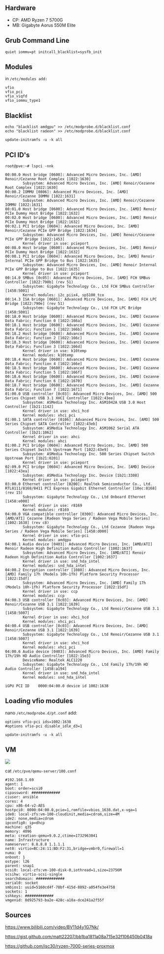 ## Hardware

- CP: AMD Ryzen 7 5700G
- MB: Gigabyte Aorus 550M Elite

## Grub Command Line
 
```quiet iommu=pt initcall_blacklist=sysfb_init```

## Modules

in `/etc/modules add:`

```
vfio
vfio_pci
vfio_viqfd
vfio_iommu_type1
```

## Blacklist

```
echo "blacklist amdgpu" >> /etc/modprobe.d/blacklist.conf
echo "blacklist radeon" >> /etc/modprobe.d/blacklist.conf
```
```
update-initramfs -u -k all
```

## PCI ID's

```
root@pve:~# lspci -nnk

00:00.0 Host bridge [0600]: Advanced Micro Devices, Inc. [AMD] Renoir/Cezanne Root Complex [1022:1630]
        Subsystem: Advanced Micro Devices, Inc. [AMD] Renoir/Cezanne Root Complex [1022:1630]
00:00.2 IOMMU [0806]: Advanced Micro Devices, Inc. [AMD] Renoir/Cezanne IOMMU [1022:1631]
        Subsystem: Advanced Micro Devices, Inc. [AMD] Renoir/Cezanne IOMMU [1022:1631]
00:01.0 Host bridge [0600]: Advanced Micro Devices, Inc. [AMD] Renoir PCIe Dummy Host Bridge [1022:1632]
00:02.0 Host bridge [0600]: Advanced Micro Devices, Inc. [AMD] Renoir PCIe Dummy Host Bridge [1022:1632]
00:02.1 PCI bridge [0604]: Advanced Micro Devices, Inc. [AMD] Renoir/Cezanne PCIe GPP Bridge [1022:1634]
        Subsystem: Advanced Micro Devices, Inc. [AMD] Renoir/Cezanne PCIe GPP Bridge [1022:1453]
        Kernel driver in use: pcieport
00:08.0 Host bridge [0600]: Advanced Micro Devices, Inc. [AMD] Renoir PCIe Dummy Host Bridge [1022:1632]
00:08.1 PCI bridge [0604]: Advanced Micro Devices, Inc. [AMD] Renoir Internal PCIe GPP Bridge to Bus [1022:1635]
        Subsystem: Advanced Micro Devices, Inc. [AMD] Renoir Internal PCIe GPP Bridge to Bus [1022:1635]
        Kernel driver in use: pcieport
00:14.0 SMBus [0c05]: Advanced Micro Devices, Inc. [AMD] FCH SMBus Controller [1022:790b] (rev 51)
        Subsystem: Gigabyte Technology Co., Ltd FCH SMBus Controller [1458:5001]
        Kernel modules: i2c_piix4, sp5100_tco
00:14.3 ISA bridge [0601]: Advanced Micro Devices, Inc. [AMD] FCH LPC Bridge [1022:790e] (rev 51)
        Subsystem: Gigabyte Technology Co., Ltd FCH LPC Bridge [1458:5001]
00:18.0 Host bridge [0600]: Advanced Micro Devices, Inc. [AMD] Cezanne Data Fabric; Function 0 [1022:166a]
00:18.1 Host bridge [0600]: Advanced Micro Devices, Inc. [AMD] Cezanne Data Fabric; Function 1 [1022:166b]
00:18.2 Host bridge [0600]: Advanced Micro Devices, Inc. [AMD] Cezanne Data Fabric; Function 2 [1022:166c]
00:18.3 Host bridge [0600]: Advanced Micro Devices, Inc. [AMD] Cezanne Data Fabric; Function 3 [1022:166d]
        Kernel driver in use: k10temp
        Kernel modules: k10temp
00:18.4 Host bridge [0600]: Advanced Micro Devices, Inc. [AMD] Cezanne Data Fabric; Function 4 [1022:166e]
00:18.5 Host bridge [0600]: Advanced Micro Devices, Inc. [AMD] Cezanne Data Fabric; Function 5 [1022:166f]
00:18.6 Host bridge [0600]: Advanced Micro Devices, Inc. [AMD] Cezanne Data Fabric; Function 6 [1022:1670]
00:18.7 Host bridge [0600]: Advanced Micro Devices, Inc. [AMD] Cezanne Data Fabric; Function 7 [1022:1671]
01:00.0 USB controller [0c03]: Advanced Micro Devices, Inc. [AMD] 500 Series Chipset USB 3.1 XHCI Controller [1022:43ee]
        Subsystem: ASMedia Technology Inc. ASM1042A USB 3.0 Host Controller [1b21:1142]
        Kernel driver in use: xhci_hcd
        Kernel modules: xhci_pci
01:00.1 SATA controller [0106]: Advanced Micro Devices, Inc. [AMD] 500 Series Chipset SATA Controller [1022:43eb]
        Subsystem: ASMedia Technology Inc. ASM1062 Serial ATA Controller [1b21:1062]
        Kernel driver in use: ahci
        Kernel modules: ahci
01:00.2 PCI bridge [0604]: Advanced Micro Devices, Inc. [AMD] 500 Series Chipset Switch Upstream Port [1022:43e9]
        Subsystem: ASMedia Technology Inc. 500 Series Chipset Switch Upstream Port [1b21:0201]
        Kernel driver in use: pcieport
02:09.0 PCI bridge [0604]: Advanced Micro Devices, Inc. [AMD] Device [1022:43ea]
        Subsystem: ASMedia Technology Inc. Device [1b21:3308]
        Kernel driver in use: pcieport
03:00.0 Ethernet controller [0200]: Realtek Semiconductor Co., Ltd. RTL8111/8168/8411 PCI Express Gigabit Ethernet Controller [10ec:8168] (rev 15)
        Subsystem: Gigabyte Technology Co., Ltd Onboard Ethernet [1458:e000]
        Kernel driver in use: r8169
        Kernel modules: r8169
04:00.0 VGA compatible controller [0300]: Advanced Micro Devices, Inc. [AMD/ATI] Cezanne [Radeon Vega Series / Radeon Vega Mobile Series] [1002:1638] (rev c8)
        Subsystem: Gigabyte Technology Co., Ltd Cezanne [Radeon Vega Series / Radeon Vega Mobile Series] [1458:d000]
        Kernel driver in use: vfio-pci
        Kernel modules: amdgpu
04:00.1 Audio device [0403]: Advanced Micro Devices, Inc. [AMD/ATI] Renoir Radeon High Definition Audio Controller [1002:1637]
        Subsystem: Advanced Micro Devices, Inc. [AMD/ATI] Renoir Radeon High Definition Audio Controller [1002:1637]
        Kernel driver in use: snd_hda_intel
        Kernel modules: snd_hda_intel
04:00.2 Encryption controller [1080]: Advanced Micro Devices, Inc. [AMD] Family 17h (Models 10h-1fh) Platform Security Processor [1022:15df]
        Subsystem: Advanced Micro Devices, Inc. [AMD] Family 17h (Models 10h-1fh) Platform Security Processor [1022:15df]
        Kernel driver in use: ccp
        Kernel modules: ccp
04:00.3 USB controller [0c03]: Advanced Micro Devices, Inc. [AMD] Renoir/Cezanne USB 3.1 [1022:1639]
        Subsystem: Gigabyte Technology Co., Ltd Renoir/Cezanne USB 3.1 [1458:5007]
        Kernel driver in use: xhci_hcd
        Kernel modules: xhci_pci
04:00.4 USB controller [0c03]: Advanced Micro Devices, Inc. [AMD] Renoir/Cezanne USB 3.1 [1022:1639]
        Subsystem: Gigabyte Technology Co., Ltd Renoir/Cezanne USB 3.1 [1458:5007]
        Kernel driver in use: xhci_hcd
        Kernel modules: xhci_pci
04:00.6 Audio device [0403]: Advanced Micro Devices, Inc. [AMD] Family 17h/19h HD Audio Controller [1022:15e3]
        DeviceName: Realtek ALC1220
        Subsystem: Gigabyte Technology Co., Ltd Family 17h/19h HD Audio Controller [1458:a194]
        Kernel driver in use: snd_hda_intel
        Kernel modules: snd_hda_intel
```
        
`iGPU PCI ID	0000:04:00.0
device id 1002:1638`

## Loading vfio modules

nano `/etc/modprobe.d/pt.conf`
add:

```
options vfio-pci ids=1002:1638
#options vfio-pci disable_idle_d3=1
```

```
update-initramfs -u -k all
```

## VM

<img src="./vm.png">

cat `/etc/pve/qemu-server/100.conf`

```
#192.168.1.69
agent: 1
boot: order=scsi0
cipassword: #############
ciuser: ansible
cores: 4
cpu: x86-64-v2-AES
hostpci0: 0000:04:00.0,pcie=1,romfile=vbios_1638.dat,x-vga=1
ide0: local-zfs:vm-100-cloudinit,media=cdrom,size=4M
ide2: none,media=cdrom
ipconfig0: ip=dhcp
machine: q35
memory: 4096
meta: creation-qemu=9.0.2,ctime=1732963041
name: Infrastructure
nameserver: 8.8.8.8 1.1.1.1
net0: virtio=BC:24:11:BD:F2:31,bridge=vmbr0,firewall=1
numa: 0
onboot: 1
ostype: l26
parent: snap1
scsi0: local-zfs:vm-100-disk-0,iothread=1,size=23756M
scsihw: virtio-scsi-single
searchdomain: #############
serial0: socket
smbios1: uuid=5160cd4f-78bf-415d-8892-a054fe3e4758
sockets: 1
sshkeys: #############
vmgenid: 0d925793-ba2e-428c-a18a-dce241a2f55f
```

## Sources

https://www.bilibili.com/video/BV11d4y1G7Nk/

https://gist.github.com/matt22207/bb1ba1811a08a715e32f106450b0418a

https://github.com/isc30/ryzen-7000-series-proxmox



